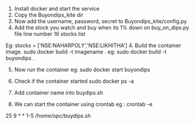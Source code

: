 1. Install docker and start the service 
2. Copy the Buyondips_kite dir 
3. Now add the username, password, secret to Buyondips_kite/config.py
3. Add the stock you watch and buy when its 1% down on buy_on_dips.py file line number 16 
stocks list 

Eg: stocks = ['NSE:NAHARPOLY','NSE:LIKHITHA'] 
4. Build the container image. 
sudo docker build -t imagename .
eg:  sudo docker build -t buyondips .

5. Now run the container 
eg: sudo docker start buyondips

6. Check if the container started 
sudo docker ps -a 
7. Add container name into buydips.sh 

8. We can start the container using crontab 
eg : 
crontab -e 

25 9 * * 1-5 /home/opc/buydips.sh
